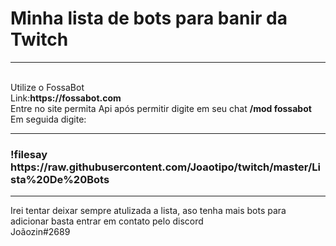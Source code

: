 # Minha lista de bots para banir da Twitch 
<hr>
<br />Utilize o FossaBot
<br />Link:<b>https://fossabot.com</b>
<br />Entre no site permita Api após permitir digite em seu chat <b>/mod fossabot</b>
<br /> Em seguida digite:
<hr>
<h3>!filesay https://raw.githubusercontent.com/Joaotipo/twitch/master/Lista%20De%20Bots</h3>
<hr>

 
Irei tentar deixar sempre atulizada a lista, aso tenha mais bots para adicionar basta entrar em contato pelo discord<br />
Joãozin#2689
